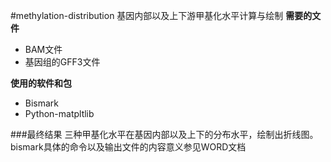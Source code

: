 #methylation-distribution 基因内部以及上下游甲基化水平计算与绘制
**需要的文件**
+ BAM文件
+ 基因组的GFF3文件

**使用的软件和包**
+ Bismark
+ Python-matpltlib

###最终结果
三种甲基化水平在基因内部以及上下的分布水平，绘制出折线图。bismark具体的命令以及输出文件的内容意义参见WORD文档
